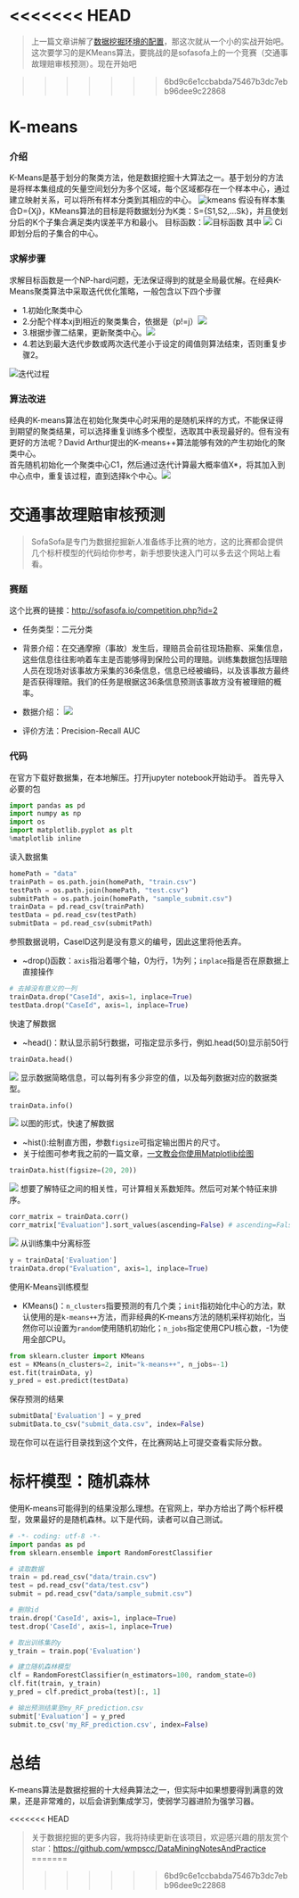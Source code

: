 <<<<<<< HEAD
=======
> 上一篇文章讲解了[数据挖掘环境的配置](https://mp.weixin.qq.com/s?__biz=MzUzOTczMTQyOA==&mid=2247483674&idx=1&sn=97a4e277bd69caf303aa8c10a594bed1&chksm=fac2b591cdb53c87cc213c7083068bf72ed40b6ca32e92a0a9fae22520f8174bff137c6c4a76#rd)，那这次就从一个小的实战开始吧。这次要学习的是KMeans算法，要挑战的是sofasofa上的一个竞赛（交通事故理赔审核预测）。现在开始吧

>>>>>>> 6bd9c6e1ccbabda75467b3dc7ebb96dee9c22868
# K-means
### 介绍
K-Means是基于划分的聚类方法，他是数据挖掘十大算法之一。基于划分的方法是将样本集组成的矢量空间划分为多个区域，每个区域都存在一个样本中心，通过建立映射关系，可以将所有样本分类到其相应的中心。
![kmeans](http://ox5bam95j.bkt.clouddn.com/74656887.jpg)
假设有样本集合D={Xj}，KMeans算法的目标是将数据划分为K类：S={S1,S2,...Sk}，并且使划分后的K个子集合满足类内误差平方和最小。
目标函数：![目标函数](http://ox5bam95j.bkt.clouddn.com/TIM%E5%9B%BE%E7%89%8720180521195832.jpg)
其中 ![](http://ox5bam95j.bkt.clouddn.com/TIM%E5%9B%BE%E7%89%8720180521195823.jpg)
Ci即划分后的子集合的中心。

### 求解步骤
求解目标函数是一个NP-hard问题，无法保证得到的就是全局最优解。在经典K-Means聚类算法中采取迭代优化策略，一般包含以下四个步骤
- 1.初始化聚类中心
- 2.分配个样本xj到相近的聚类集合，依据是（p!=j）![](http://ox5bam95j.bkt.clouddn.com/TIM%E5%9B%BE%E7%89%8720180521195836.jpg)
- 3.根据步骤二结果，更新聚类中心。![](http://ox5bam95j.bkt.clouddn.com/TIM%E5%9B%BE%E7%89%8720180521195839.jpg)
- 4.若达到最大迭代步数或两次迭代差小于设定的阈值则算法结束，否则重复步骤2。

![迭代过程](http://ox5bam95j.bkt.clouddn.com/K-means_convergence.gif)
### 算法改进
经典的K-means算法在初始化聚类中心时采用的是随机采样的方式，不能保证得到期望的聚类结果，可以选择重复训练多个模型，选取其中表现最好的。但有没有更好的方法呢？David Arthur提出的K-means++算法能够有效的产生初始化的聚类中心。<br>
首先随机初始化一个聚类中心C1，然后通过迭代计算最大概率值X*，将其加入到中心点中，重复该过程，直到选择k个中心。![](http://ox5bam95j.bkt.clouddn.com/TIM%E5%9B%BE%E7%89%8720180521201847.jpg)

# 交通事故理赔审核预测
> SofaSofa是专门为数据挖掘新人准备练手比赛的地方，这的比赛都会提供几个标杆模型的代码给你参考，新手想要快速入门可以多去这个网站上看看。

### 赛题
这个比赛的链接：http://sofasofa.io/competition.php?id=2
- 任务类型：二元分类
- 背景介绍：在交通摩擦（事故）发生后，理赔员会前往现场勘察、采集信息，这些信息往往影响着车主是否能够得到保险公司的理赔。训练集数据包括理赔人员在现场对该事故方采集的36条信息，信息已经被编码，以及该事故方最终是否获得理赔。我们的任务是根据这36条信息预测该事故方没有被理赔的概率。 
- 数据介绍：
![](http://ox5bam95j.bkt.clouddn.com/TIM%E6%88%AA%E5%9B%BE20180521202537.jpg)

- 评价方法：Precision-Recall AUC

### 代码
在官方下载好数据集，在本地解压。打开jupyter notebook开始动手。
首先导入必要的包
``` Python
import pandas as pd
import numpy as np
import os
import matplotlib.pyplot as plt
%matplotlib inline
```
读入数据集
``` Python
homePath = "data"
trainPath = os.path.join(homePath, "train.csv")
testPath = os.path.join(homePath, "test.csv")
submitPath = os.path.join(homePath, "sample_submit.csv")
trainData = pd.read_csv(trainPath)
testData = pd.read_csv(testPath)
submitData = pd.read_csv(submitPath)
```
参照数据说明，CaseID这列是没有意义的编号，因此这里将他丢弃。
- ~drop()函数：`axis`指沿着哪个轴，0为行，1为列；`inplace`指是否在原数据上直接操作
``` Python
# 去掉没有意义的一列
trainData.drop("CaseId", axis=1, inplace=True)
testData.drop("CaseId", axis=1, inplace=True)
```
快速了解数据
- ~head()：默认显示前5行数据，可指定显示多行，例如.head(50)显示前50行
``` Python
trainData.head()
```
![](http://ox5bam95j.bkt.clouddn.com/TIM%E6%88%AA%E5%9B%BE20180521204059.jpg)
显示数据简略信息，可以每列有多少非空的值，以及每列数据对应的数据类型。
``` Python
trainData.info()
```
![](http://ox5bam95j.bkt.clouddn.com/TIM%E6%88%AA%E5%9B%BE20180521204325.jpg)
以图的形式，快速了解数据
- ~hist():绘制直方图，参数`figsize`可指定输出图片的尺寸。
- 关于绘图可参考我之前的一篇文章，[一文教会你使用Matplotlib绘图](https://mp.weixin.qq.com/s?__biz=MzUzOTczMTQyOA==&mid=2247483654&idx=1&sn=39c1b07182e8dec43a3512626213a5e2&chksm=fac2b58dcdb53c9b6e6f392b4c493ba5eb98e0cf25bd8fe0b1aa9bbbc2c37644c9674a2e9d98#rd)
``` Python
trainData.hist(figsize=(20, 20))
```
![](http://ox5bam95j.bkt.clouddn.com/shujutu.png)
想要了解特征之间的相关性，可计算相关系数矩阵。然后可对某个特征来排序。
``` Python
corr_matrix = trainData.corr()
corr_matrix["Evaluation"].sort_values(ascending=False) # ascending=False 降序排列
```
![](http://ox5bam95j.bkt.clouddn.com/TIM%E6%88%AA%E5%9B%BE20180521205257.jpg)
从训练集中分离标签
``` Python
y = trainData['Evaluation']
trainData.drop("Evaluation", axis=1, inplace=True)
```
使用K-Means训练模型
-  KMeans()：`n_clusters`指要预测的有几个类；`init`指初始化中心的方法，默认使用的是`k-means++`方法，而非经典的K-means方法的随机采样初始化，当然你可以设置为`random`使用随机初始化；`n_jobs`指定使用CPU核心数，-1为使用全部CPU。
``` Python
from sklearn.cluster import KMeans
est = KMeans(n_clusters=2, init="k-means++", n_jobs=-1)
est.fit(trainData, y)
y_pred = est.predict(testData)
```
保存预测的结果
``` Python
submitData['Evaluation'] = y_pred
submitData.to_csv("submit_data.csv", index=False)
```
现在你可以在运行目录找到这个文件，在比赛网站上可提交查看实际分数。

# 标杆模型：随机森林
使用K-means可能得到的结果没那么理想。在官网上，举办方给出了两个标杆模型，效果最好的是随机森林。以下是代码，读者可以自己测试。
``` Python
# -*- coding: utf-8 -*-
import pandas as pd
from sklearn.ensemble import RandomForestClassifier

# 读取数据
train = pd.read_csv("data/train.csv")
test = pd.read_csv("data/test.csv")
submit = pd.read_csv("data/sample_submit.csv")

# 删除id
train.drop('CaseId', axis=1, inplace=True)
test.drop('CaseId', axis=1, inplace=True)

# 取出训练集的y
y_train = train.pop('Evaluation')

# 建立随机森林模型
clf = RandomForestClassifier(n_estimators=100, random_state=0)
clf.fit(train, y_train)
y_pred = clf.predict_proba(test)[:, 1]

# 输出预测结果至my_RF_prediction.csv
submit['Evaluation'] = y_pred
submit.to_csv('my_RF_prediction.csv', index=False)
```
# 总结
K-means算法是数据挖掘的十大经典算法之一，但实际中如果想要得到满意的效果，还是非常难的，以后会讲到集成学习，使弱学习器进阶为强学习器。

<<<<<<< HEAD
> 关于数据挖掘的更多内容，我将持续更新在该项目，欢迎感兴趣的朋友赏个star：https://github.com/wmpscc/DataMiningNotesAndPractice
=======
>>>>>>> 6bd9c6e1ccbabda75467b3dc7ebb96dee9c22868
